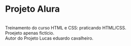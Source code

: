 <h1>Projeto Alura</h1><br>
Treinamento do curso HTML e CSS: praticando HTML/CSS. <br>
Proejeto apenas fictício. <br>
Autor do Projeto Lucas eduardo cavalheiro.
